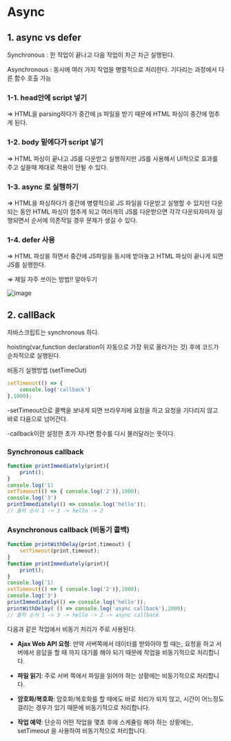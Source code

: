# Async
## 1. async vs defer

Synchronous : 한 작업이 끝나고 다음 작업이 차근 차근 실행된다.

Asynchronous : 동시에 여러 가지 작업을 병렬적으로 처리한다. 기다리는 과정에서 다른 함수 호출 가능


### 1-1. head안에 script 넣기

⇒ HTML을 parsing하다가 중간에 js 파일을 받기 때문에 HTML 파싱이 중간에 멈추게 된다.

### 1-2. body 밑에다가 script 넣기

⇒ HTML 파싱이 끝나고 JS를 다운받고 실행하지만 JS를 사용해서 UI적으로 효과를 주고 싶을때 제대로 적용이 안될 수 있다.

### 1-3. async 로 실행하기 

⇒ HTML을 파싱하다가 중간에 병렬적으로 JS 파일을 다운받고 실행할 수 있지만 다운되는 동안 HTML 파싱이 멈추게 되고 여러개의 JS를 다운받으면 각각 다운되자마자 실행되면서 순서에 의존적일 경우 문제가 생길 수 있다.

### 1-4. **defer 사용**

⇒ HTML 파싱을 하면서 중간에 JS파일을 동시에 받아놓고 HTML 파싱이 끝나게 되면 JS를 실행한다.

⇒ 제일 자주 쓰이는 방법!! 알아두기

![image](https://user-images.githubusercontent.com/36908476/99999470-8cfb6f80-2e03-11eb-8cd7-2c41c1b1b6bd.png)

## 2. callBack 
자바스크립트는 synchronous 하다.

hoisting(var,function declaration이 자동으로 가장 위로 올라가는 것) 후에 코드가 순차적으로 실행된다.

비동기 실행방법 (setTimeOut)

```jsx
setTimeout(() => {
	console.log('callback')
},1000);
```

-setTimeout으로 콜백을 보내게 되면 브라우저에 요청을 하고 요청을 기다리지 않고 바로 다음으로 넘어간다.

-callback이란 설정한 초가 지나면 함수를 다시 불러달라는 뜻이다.

### Synchronous callback

```jsx
function printImmediately(print){
	print();
}
console.log('1)
setTimeout(() => { console.log('2')},1000);
console.log('3')
printImmediately(() => console.log('hello'));
// 출력 순서 1 -> 3 -> hello -> 2
```

### Asynchronous callback (비동기 콜백)

```jsx
function printWithDelay(print,timeout) {
	setTimeout(print,timeout);
}
function printImmediately(print){
	print();
}
console.log('1)
setTimeout(() => { console.log('2')},1000);
console.log('3')
printImmediately(() => console.log('hello'));
printWithDelay( () => console.log('async callback'),2000);
// 출력 순서 1 -> 3 -> hello -> 2 -> async callback
```

다음과 같은 작업에서 비동기 처리가 주로 사용된다.

- **Ajax Web API 요청**: 만약 서버쪽에서 데이터를 받와아야 할 때는, 요청을 하고 서버에서 응답을 할 때 까지 대기를 해야 되기 때문에 작업을 비동기적으로 처리합니다.

- **파일 읽기**: 주로 서버 쪽에서 파일을 읽어야 하는 상황에는 비동기적으로 처리합니다.

- **암호화/복호화**: 암호화/복호화를 할 때에도 바로 처리가 되지 않고, 시간이 어느정도 걸리는 경우가 있기 때문에 비동기적으로 처리합니다.

- **작업 예약**: 단순히 어떤 작업을 몇초 후에 스케쥴링 해야 하는 상황에는, setTimeout 을 사용하여 비동기적으로 처리합니다.
